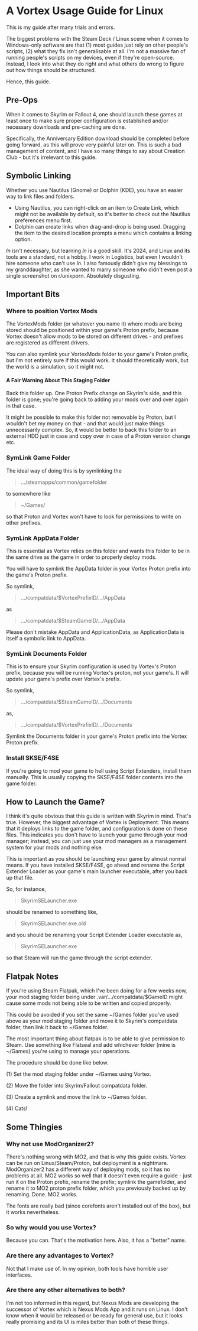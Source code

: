 # A Vortex Usage Guide for Linux
This is my guide after many trials and errors.

The biggest problems with the Steam Deck / Linux scene when it comes to Windows-only software are that (1) most guides just rely on other people's scripts, (2) what they fix isn't generalisable at all. I'm not a massive fan of running people's scripts on my devices, even if they're open-source. Instead, I look into what they do right and what others do wrong to figure out how things should be structured.

Hence, this guide.

## Pre-Ops

When it comes to Skyrim or Fallout 4, one should launch these games at least once to make sure proper configuration is established and/or necessary downloads and pre-caching are done.

Specifically, the Anniversary Edition download should be completed before going forward, as this will prove very painful later on. This is such a bad management of content, and I have so many things to say about Creation Club - but it's irrelevant to this guide.

## Symbolic Linking

Whether you use Nautilus (Gnome) or Dolphin (KDE), you have an easier way to link files and folders.

* Using Nautilus, you can right-click on an item to Create Link, which might not be available by default, so it's better to check out the Nautilus preferences menu first.
* Dolphin can create links when drag-and-drop is being used. Dragging the item to the desired location prompts a menu which contains a linking option.

<em>ln</em> isn't necessary, but learning <em>ln</em> is a good skill. It's 2024, and Linux and its tools are a standard, not a hobby. I work in Logistics, but even I wouldn't hire someone who can't use <em>ln</em>. I also famously didn't give my blessings to my granddaughter, as she wanted to marry someone who didn't even post a single screenshot on r/unixporn. Absolutely disgusting.

## Important Bits
### Where to position Vortex Mods

The VortexMods folder (or whatever you name it) where mods are being stored should be positioned within your game's Proton prefix, because Vortex doesn't allow mods to be stored on different drives - and prefixes are registered as different drivers.

You can also symlink your VortexMods folder to your game's Proton prefix, but I'm not entirely sure if this would work. It should theoretically work, but the world is a simulation, so it might not.

#### A Fair Warning About This Staging Folder
Back this folder up. One Proton Prefix change on Skyrim's side, and this folder is gone; you're going back to adding your mods over and over again in that case.

It might be possible to make this folder not removable by Proton, but I wouldn't bet my money on that - and that would just make things unnecessarily complex. So, it would be better to back this folder to an external HDD just in case and copy over in case of a Proton version change etc.

### SymLink Game Folder

The ideal way of doing this is by symlinking the 

> .../steamapps/common/gamefolder

to somewhere like 

> ~/Games/

so that Proton and Vortex won't have to look for permissions to write on other prefixes.

### SymLink AppData Folder

This is essential as Vortex relies on this folder and wants this folder to be in the same drive as the game in order to properly deploy mods.

You will have to symlink the AppData folder in your Vortex Proton prefix into the game's Proton prefix.

So symlink,

> .../compatdata/$VortexPrefixID/.../AppData

as

> .../compatdata/$SteamGameID/.../AppData

Please don't mistake AppData and ApplicationData, as ApplicationData is itself a symbolic link to AppData.

### SymLink Documents Folder

This is to ensure your Skyrim configuration is used by Vortex's Proton prefix, because you will be running Vortex's proton, not your game's. It will update your game's prefix over Vortex's prefix.

So symlink,

> .../compatdata/$SteamGameID/.../Documents

as,

> .../compatdata/$VortexPrefixID/.../Documents

Symlink the Documents folder in your game's Proton prefix into the Vortex Proton prefix.

### Install SKSE/F4SE

If you're going to mod your game to hell using Script Extenders, install them manually. This is usually copying the SKSE/F4SE folder contents into the game folder.

## How to Launch the Game?

I think it's quite obvious that this guide is written with Skyrim in mind. That's true. However, the biggest advantage of Vortex is Deployment. This means that it deploys links to the game folder, and configuration is done on these files. This indicates you don't have to launch your game through your mod manager; instead, you can just use your mod managers as a management system for your mods and nothing else.

This is important as you should be launching your game by almost normal means. If you have installed SKSE/F4SE, go ahead and rename the Script Extender Loader as your game's main launcher executable, after you back up that file.

So, for instance,

> SkyrimSELauncher.exe

should be renamed to something like,

> SkyrimSELauncher.exe.old

and you should be renaming your Script Extender Loader executable as,

> SkyrimSELauncher.exe

so that Steam will run the game through the script extender.

## Flatpak Notes
If you're using Steam Flatpak, which I've been doing for a few weeks now, your mod staging folder being under .var/.../compatdata/$GameID might cause some mods not being able to be written and copied properly.

This could be avoided if you set the same ~/Games folder you've used above as your mod staging folder and move it to Skyrim's compatdata folder, then link it back to ~/Games folder.

The most important thing about flatpak is to be able to give permission to Steam. Use something like Flatseal and add whichever folder (mine is ~/Games) you're using to manage your operations.

The procedure should be done like below.

(1) Set the mod staging folder under ~/Games using Vortex.

(2) Move the folder into Skyrim/Fallout compatdata folder.

(3) Create a symlink and move the link to ~/Games folder.

(4) Cats!

## Some Thingies
### Why not use ModOrganizer2?

There's nothing wrong with MO2, and that is why this guide exists. Vortex can be run on Linux/Steam/Proton, but deployment is a nightmare. ModOrganizer2 has a different way of deploying mods, so it has no problems at all. MO2 works so well that it doesn't even require a guide - just run it on the Proton prefix, rename the prefix; symlink the gamefolder, and rename it to MO2 proton prefix folder, which you previously backed up by renaming. Done. MO2 works.

The fonts are really bad (since corefonts aren't installed out of the box), but it works nevertheless.

### So why would you use Vortex?

Because you can. That's the motivation here. Also, it has a "better" name.

### Are there any advantages to Vortex?

Not that I make use of. In my opinion, both tools have horrible user interfaces.

### Are there any other alternatives to both?

I'm not too informed in this regard, but Nexus Mods are developing the successor of Vortex which is Nexus Mods App and it runs on Linux. I don't know when it would be released or be ready for general use, but it looks really promising and its UI is miles better than both of these things.
